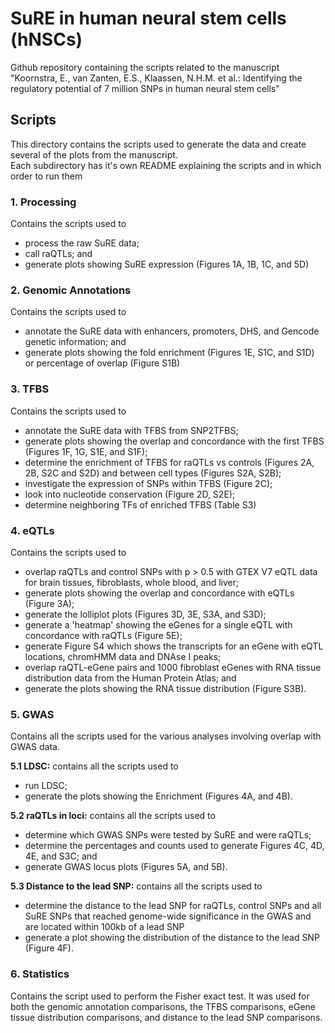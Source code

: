 # SuRE in human neural stem cells (hNSCs)
Github repository containing the scripts related to the manuscript "Koornstra, E., van Zanten, E.S., Klaassen, N.H.M. et al.: Identifying the regulatory potential of 7 million SNPs in human neural stem cells"

## Scripts
This directory contains the scripts used to generate the data and create several of the plots from the manuscript. \
Each subdirectory has it's own README explaining the scripts and in which order to run them

### 1. Processing
Contains the scripts used to 
- process the raw SuRE data;
- call raQTLs; and
- generate plots showing SuRE expression (Figures 1A, 1B, 1C, and 5D)

### 2. Genomic Annotations
Contains the scripts used to 
- annotate the SuRE data with enhancers, promoters, DHS, and Gencode genetic information; and
- generate plots showing the fold enrichment (Figures 1E, S1C, and S1D) or percentage of overlap (Figure S1B)

### 3. TFBS
Contains the scripts used to 
- annotate the SuRE data with TFBS from SNP2TFBS;
- generate plots showing the overlap and concordance with the first TFBS (Figures 1F, 1G, S1E, and S1F);
- determine the enrichment of TFBS for raQTLs vs controls (Figures 2A, 2B, S2C and S2D) and between cell types (Figures S2A, S2B);
- investigate the expression of SNPs within TFBS (Figure 2C);
- look into nucleotide conservation (Figure 2D, S2E);
- determine neighboring TFs of enriched TFBS (Table S3)

### 4. eQTLs
Contains the scripts used to 
- overlap raQTLs and control SNPs with p > 0.5 with GTEX V7 eQTL data for brain tissues, fibroblasts, whole blood, and liver;
- generate plots showing the overlap and concordance with eQTLs (Figure 3A);
- generate the lolliplot plots (Figures 3D, 3E, S3A, and S3D);
- generate a 'heatmap' showing the eGenes for a single eQTL with concordance with raQTLs (Figure 5E); 
- generate Figure S4 which shows the transcripts for an eGene with eQTL locations, chromHMM data and DNAse I peaks;
- overlap raQTL-eGene pairs and 1000 fibroblast eGenes with RNA tissue distribution data from the Human Protein Atlas; and
- generate the plots showing the RNA tissue distribution (Figure S3B).

### 5. GWAS
Contains all the scripts used for the various analyses involving overlap with GWAS data.

**5.1 LDSC:** contains all the scripts used to 
- run LDSC;
- generate the plots showing the Enrichment (Figures 4A, and 4B). 

**5.2 raQTLs in loci:** contains all the scripts used to
- determine which GWAS SNPs were tested by SuRE and were raQTLs;
- determine the percentages and counts used to generate Figures 4C, 4D, 4E, and S3C; and
- generate GWAS locus plots (Figures 5A, and 5B).

**5.3 Distance to the lead SNP:** contains all the scripts used to
- determine the distance to the lead SNP for raQTLs, control SNPs and all SuRE SNPs that reached genome-wide significance in the GWAS and are located within 100kb of a lead SNP 
- generate a plot showing the distribution of the distance to the lead SNP (Figure 4F).

### 6. Statistics
 Contains the script used to perform the Fisher exact test. It was used for both the genomic annotation comparisons, the TFBS comparisons, eGene tissue distribution comparisons, and distance to the lead SNP comparisons.
